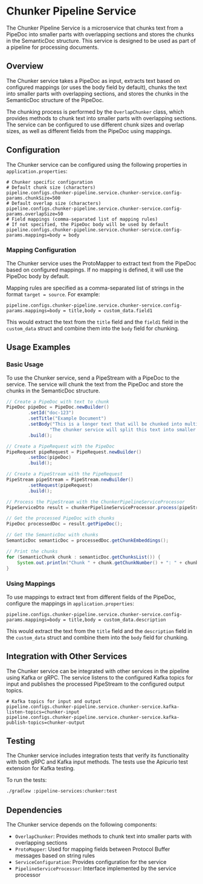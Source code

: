 # Chunker Pipeline Service

The Chunker Pipeline Service is a microservice that chunks text from a PipeDoc into smaller parts with overlapping sections and stores the chunks in the SemanticDoc structure. This service is designed to be used as part of a pipeline for processing documents.

## Overview

The Chunker service takes a PipeDoc as input, extracts text based on configured mappings (or uses the body field by default), chunks the text into smaller parts with overlapping sections, and stores the chunks in the SemanticDoc structure of the PipeDoc.

The chunking process is performed by the `OverlapChunker` class, which provides methods to chunk text into smaller parts with overlapping sections. The service can be configured to use different chunk sizes and overlap sizes, as well as different fields from the PipeDoc using mappings.

## Configuration

The Chunker service can be configured using the following properties in `application.properties`:

```properties
# Chunker specific configuration
# Default chunk size (characters)
pipeline.configs.chunker-pipeline.service.chunker-service.config-params.chunkSize=500
# Default overlap size (characters)
pipeline.configs.chunker-pipeline.service.chunker-service.config-params.overlapSize=50
# Field mappings (comma-separated list of mapping rules)
# If not specified, the PipeDoc body will be used by default
pipeline.configs.chunker-pipeline.service.chunker-service.config-params.mappings=body = body
```

### Mapping Configuration

The Chunker service uses the ProtoMapper to extract text from the PipeDoc based on configured mappings. If no mapping is defined, it will use the PipeDoc body by default.

Mapping rules are specified as a comma-separated list of strings in the format `target = source`. For example:

```properties
pipeline.configs.chunker-pipeline.service.chunker-service.config-params.mappings=body = title,body = custom_data.field1
```

This would extract the text from the `title` field and the `field1` field in the `custom_data` struct and combine them into the `body` field for chunking.

## Usage Examples

### Basic Usage

To use the Chunker service, send a PipeStream with a PipeDoc to the service. The service will chunk the text from the PipeDoc and store the chunks in the SemanticDoc structure.

```java
// Create a PipeDoc with text to chunk
PipeDoc pipeDoc = PipeDoc.newBuilder()
        .setId("doc-123")
        .setTitle("Example Document")
        .setBody("This is a longer text that will be chunked into multiple parts. " +
                "The chunker service will split this text into smaller chunks with overlapping sections.")
        .build();

// Create a PipeRequest with the PipeDoc
PipeRequest pipeRequest = PipeRequest.newBuilder()
        .setDoc(pipeDoc)
        .build();

// Create a PipeStream with the PipeRequest
PipeStream pipeStream = PipeStream.newBuilder()
        .setRequest(pipeRequest)
        .build();

// Process the PipeStream with the ChunkerPipelineServiceProcessor
PipeServiceDto result = chunkerPipelineServiceProcessor.process(pipeStream);

// Get the processed PipeDoc with chunks
PipeDoc processedDoc = result.getPipeDoc();

// Get the SemanticDoc with chunks
SemanticDoc semanticDoc = processedDoc.getChunkEmbeddings();

// Print the chunks
for (SemanticChunk chunk : semanticDoc.getChunksList()) {
    System.out.println("Chunk " + chunk.getChunkNumber() + ": " + chunk.getEmbedding().getEmbeddingText());
}
```

### Using Mappings

To use mappings to extract text from different fields of the PipeDoc, configure the mappings in `application.properties`:

```properties
pipeline.configs.chunker-pipeline.service.chunker-service.config-params.mappings=body = title,body = custom_data.description
```

This would extract the text from the `title` field and the `description` field in the `custom_data` struct and combine them into the `body` field for chunking.

## Integration with Other Services

The Chunker service can be integrated with other services in the pipeline using Kafka or gRPC. The service listens to the configured Kafka topics for input and publishes the processed PipeStream to the configured output topics.

```properties
# Kafka topics for input and output
pipeline.configs.chunker-pipeline.service.chunker-service.kafka-listen-topics=chunker-input
pipeline.configs.chunker-pipeline.service.chunker-service.kafka-publish-topics=chunker-output
```

## Testing

The Chunker service includes integration tests that verify its functionality with both gRPC and Kafka input methods. The tests use the Apicurio test extension for Kafka testing.

To run the tests:

```bash
./gradlew :pipeline-services:chunker:test
```

## Dependencies

The Chunker service depends on the following components:

- `OverlapChunker`: Provides methods to chunk text into smaller parts with overlapping sections
- `ProtoMapper`: Used for mapping fields between Protocol Buffer messages based on string rules
- `ServiceConfiguration`: Provides configuration for the service
- `PipelineServiceProcessor`: Interface implemented by the service processor